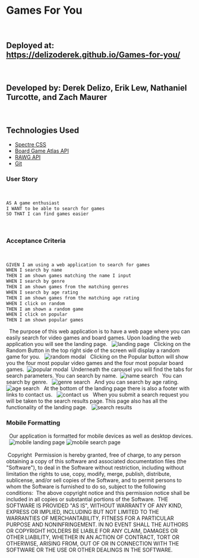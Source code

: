 # Games For You
​
## Deployed at: https://delizoderek.github.io/Games-for-you/
​
## Developed by: Derek Delizo, Erik Lew, Nathaniel Turcotte, and Zach Maurer
​
## Technologies Used
- [Spectre CSS](https://picturepan2.github.io/spectre/getting-started/installation.html)
- [Board Game Atlas API](https://www.boardgameatlas.com/api/docs)
- [RAWG API](https://rawg.io/apidocs)
- [Git](https://git-scm.com/)

### User Story
​
```md
AS A game enthusiast
I WANT to be able to search for games
SO THAT I can find games easier
```
​
### Acceptance Criteria
​
```md
GIVEN I am using a web application to search for games
WHEN I search by name
THEN I am shown games matching the name I input
WHEN I search by genre
THEN I am shown games from the matching genres
WHEN I search by age rating
THEN I am shown games from the matching age rating
WHEN I click on random
THEN I am shown a random game
WHEN I click on popular
THEN I am shown popular games
```
​
​
The purpose of this web application is to have a web page where you can easily search for video games and board games. Upon loading the web application you will see the landing page.
​
​
![landing page](./assets/images/landing-page.png)
​
​
Clicking on the Random Button in the top right side of the screen will display a random game for you.
​
​
![random modal](./assets/images/ran-modal.png)
​
​
Clicking on the Popular button will show you the four most popular video games and the four most popular board games.
​
​
![popular modal](./assets/images/pop-modal.png)
​
​
Underneath the carousel you will find the tabs for search parameters. You can search by name.
​
![name search](./assets/images/search-name.png)
​
​
You can search by genre.
​
​
![genre search](./assets/images/search-genre.png)
​
​
And you can search by age rating.
​
​
![age search](./assets/images/search-age.png)
​
​
At the bottom of the landing page there is also a footer with links to contact us.
​
​
![contact us](./assets/images/contact-us.png)
​
​
When you submit a search request you will be taken to the search results page. This page also has all the functionality of the landing page.
​
​
![search results](./assets/images/search-results.png)
​
​
### Mobile Formatting
​
​
Our application is formatted for mobile devices as well as desktop devices.
​
​
![mobile landing page](./assets/images/mobile-splash.png)
![mobile search page](./assets/images/mobile-search.png)
​<br>
<br>
​
Copyright <YEAR> <COPYRIGHT HOLDER>
​
Permission is hereby granted, free of charge, to any person obtaining a copy of this software and associated documentation files (the "Software"), to deal in the Software without restriction, including without limitation the rights to use, copy, modify, merge, publish, distribute, sublicense, and/or sell copies of the Software, and to permit persons to whom the Software is furnished to do so, subject to the following conditions:
​
The above copyright notice and this permission notice shall be included in all copies or substantial portions of the Software.
​
THE SOFTWARE IS PROVIDED "AS IS", WITHOUT WARRANTY OF ANY KIND, EXPRESS OR IMPLIED, INCLUDING BUT NOT LIMITED TO THE WARRANTIES OF MERCHANTABILITY, FITNESS FOR A PARTICULAR PURPOSE AND NONINFRINGEMENT. IN NO EVENT SHALL THE AUTHORS OR COPYRIGHT HOLDERS BE LIABLE FOR ANY CLAIM, DAMAGES OR OTHER LIABILITY, WHETHER IN AN ACTION OF CONTRACT, TORT OR OTHERWISE, ARISING FROM, OUT OF OR IN CONNECTION WITH THE SOFTWARE OR THE USE OR OTHER DEALINGS IN THE SOFTWARE.
